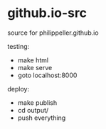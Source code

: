# github.io-src
source for philippeller.github.io

testing:
* make html
* make serve
* goto localhost:8000

deploy:
* make publish
* cd output/
* push everything
